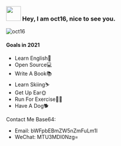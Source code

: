 <h3><img src="https://emojis.slackmojis.com/emojis/images/1531849430/4246/blob-sunglasses.gif?1531849430" width="40"/> Hey, I am oct16, nice to see you. <br>
</h3>

<p align="left"> <img src="https://komarev.com/ghpvc/?username=oct16" alt="oct16" /> </p>

<h4>Goals in 2021</h4>
<ul>
  <li>Learn English🤣</li>
  <li>Open Source💻</li>
  <li>Write A Book📚</li>
  <li>Learn Skiing⛷</li>
  <li>Get Up Ear🌞</li>
  <li>Run For Exercise🏃🏻</li>
  <li>Have A Dog🐕</li>
</ul>

Contact Me Base64: 
- Email: bWFpbEBmZW5nZmFuLm1l
- WeChat: MTU3MDI0Nzg=
